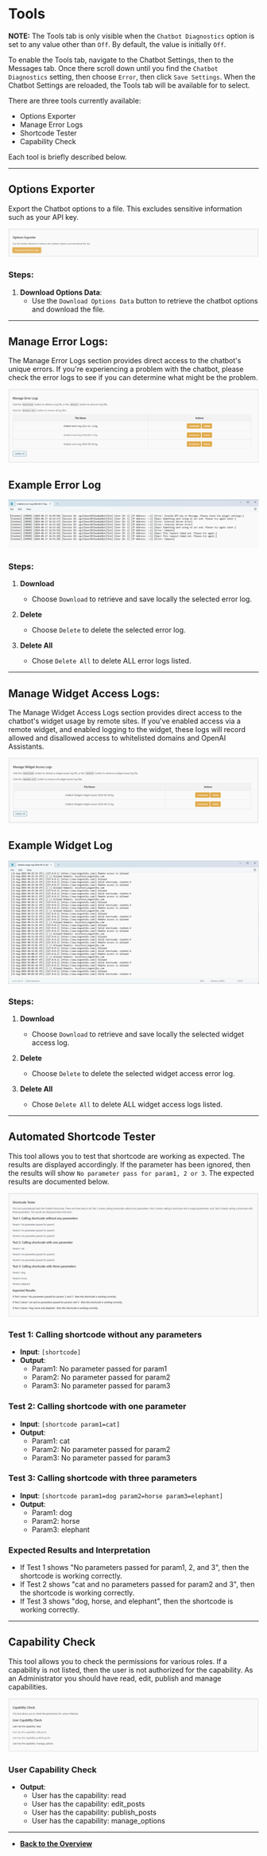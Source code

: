 # Tools

**NOTE:** The Tools tab is only visible when the ```Chatbot Diagnostics``` option is set to any value other than ```Off```.  By default, the value is initially ```Off```.

To enable the Tools tab, navigate to the Chatbot Settings, then to the Messages tab.  Once there scroll down until you find the ```Chatbot Diagnostics``` setting, then choose ```Error```, then click ```Save Settings```.  When the Chatbot Settings are reloaded, the Tools tab will be available for to select.

There are three tools currently available:

- Options Exporter
- Manage Error Logs
- Shortcode Tester
- Capability Check

Each tool is briefly described below.

---

## Options Exporter

Export the Chatbot options to a file.  This excludes sensitive information such as your API key.

![Options Exporter](options-exporter.png)

### Steps:

1. **Download Options Data**:
   - Use the ```Download Options Data``` button to retrieve the chatbot options and download the file.

---

## Manage Error Logs:

The Manage Error Logs section provides direct access to the chatbot's unique errors.  If you're experiencing a problem with the chatbot, please check the error logs to see if you can determine what might be the problem.

![Manage Error Logs](manage-error-logs.png)

## Example Error Log

![Example Error Log](example-error-log.png)

### Steps:

1. **Download**
    - Choose ```Download``` to retrieve and save locally the selected error log.

2. **Delete**
    - Choose ```Delete``` to delete the selected error log.

3. **Delete All**
    - Chose ```Delete All``` to delete ALL error logs listed.

---

## Manage Widget Access Logs:

The Manage Widget Access Logs section provides direct access to the chatbot's widget usage by remote sites.  If you've enabled access via a remote widget, and enabled logging to the widget, these logs will record allowed and disallowed access to whitelisted domains and OpenAI Assistants.

![Manage Widget Access Logs](manage-widget-access-logs.png)

## Example Widget Log

![Example Widget Access Log](example-widget-access-log.png)

### Steps:

1. **Download**
    - Choose ```Download``` to retrieve and save locally the selected widget access log.

2. **Delete**
    - Choose ```Delete``` to delete the selected widget access error log.

3. **Delete All**
    - Chose ```Delete All``` to delete ALL widget access logs listed.

---

## Automated Shortcode Tester

This tool allows you to test that shortcode are working as expected. The results are displayed accordingly.  If the parameter has been ignored, then the results will show ```No parameter pass for param1, 2 or 3```.  The expected results are documented below.

![Shortcode Tester](shortcode-tester.png)

### Test 1: Calling shortcode without any parameters

- **Input**: `[shortcode]`
- **Output**:
  - Param1: No parameter passed for param1
  - Param2: No parameter passed for param2
  - Param3: No parameter passed for param3

### Test 2: Calling shortcode with one parameter

- **Input**: `[shortcode param1=cat]`
- **Output**:
  - Param1: cat
  - Param2: No parameter passed for param2
  - Param3: No parameter passed for param3

### Test 3: Calling shortcode with three parameters

- **Input**: `[shortcode param1=dog param2=horse param3=elephant]`
- **Output**:
  - Param1: dog
  - Param2: horse
  - Param3: elephant

### Expected Results and Interpretation

- If Test 1 shows "No parameters passed for param1, 2, and 3", then the shortcode is working correctly.
- If Test 2 shows "cat and no parameters passed for param2 and 3", then the shortcode is working correctly.
- If Test 3 shows "dog, horse, and elephant", then the shortcode is working correctly.

---

## Capability Check

This tool allows you to check the permissions for various roles.  If a capability is not listed, then the user is not authorized for the capability.  As an Administrator you should have read, edit, publish and manage capabilities.

![Capability Check](capability-check.png)

### User Capability Check

- **Output**:
  - User has the capability: read
  - User has the capability: edit_posts
  - User has the capability: publish_posts
  - User has the capability: manage_options

---

- **[Back to the Overview](/overview.md)**
